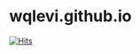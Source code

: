 # wqlevi.github.io
[![Hits](https://hits.sh/github.com/wqlevi/wqlevi.github.io.svg?color=71b9bd)](https://hits.sh/github.com/wqlevi/wqlevi.github.io/)
